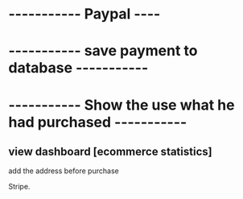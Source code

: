 # ----------- Paypal ----
# ----------- save payment to database -----------
# ----------- Show the use what he had purchased -----------
view dashboard [ecommerce statistics]
-------------------------------------------

add the address before purchase

Stripe.